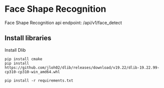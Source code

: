 # Face Shape Recognition
Face Shape Recognition api endpoint: /api/v1/face_detect

## Install libraries
Install Dlib
```
pip install cmake
pip install https://github.com/jloh02/dlib/releases/download/v19.22/dlib-19.22.99-cp310-cp310-win_amd64.whl
```
```
pip install -r requirements.txt
```